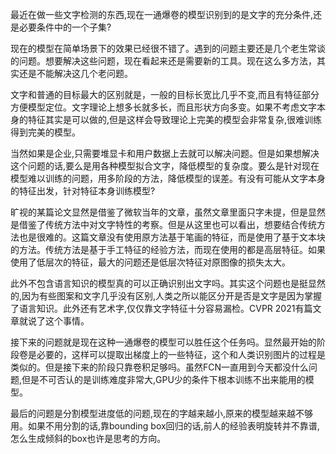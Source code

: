 最近在做一些文字检测的东西,现在一通爆卷的模型识别到的是文字的充分条件,还是必要条件中的一个子集?

现在的模型在简单场景下的效果已经很不错了。遇到的问题主要还是几个老生常谈的问题。想要解决这些问题，现在看起来还是需要新的工具。现在这么多方法，其实还是不能解决这几个老问题。

文字和普通的目标最大的区别就是，一般的目标长宽比几乎不变,而且有特征部分方便模型定位。文字理论上想多长就多长，而且形状方向多变。如果不考虑文字本身的特征其实是可以做的,但是这样会导致理论上完美的模型会非常复杂,很难训练得到完美的模型。

当然如果是企业,只需要堆显卡和用户数据上去就可以解决问题。但是如果想解决这个问题的话,要么是用各种模型拟合文字，降低模型的复杂度。要么是针对现在模型难以训练的问题，用多阶段的方法，降低模型的误差。有没有可能从文字本身的特征出发，针对特征本身训练模型?

旷视的某篇论文显然是借鉴了微软当年的文章，虽然文章里面只字未提，但是显然是借鉴了传统方法中对文字特性的考察。但是从这里也可以看出，想要结合传统方法也是很难的。这篇文章没有使用原方法基于笔画的特征，而是使用了基于文本块的方法。传统方法是基于手工特征的经验方法，而现在使用的都是高层特征。如果使用了低层次的特征，最大的问题还是低层次特征对原图像的损失太大。

此外不包含语言知识的模型真的可以正确识别出文字吗。其实这个问题也是挺显然的,因为有些图案和文字几乎没有区别,人类之所以能区分开是否是文字是因为掌握了语言知识。此外还有艺术字,仅仅靠文字特征十分容易漏检。CVPR 2021有篇文章就说了这个事情。

接下来的问题就是现在这种一通爆卷的模型可以胜任这个任务吗。显然最开始的阶段卷是必要的，这样可以提取出梯度上的一些特征，这个和人类识别图片的过程是类似的。但是接下来的阶段只靠卷积足够吗。虽然FCN一直用到今天都没什么问题,但是不可否认的是训练难度非常大,GPU少的条件下根本训练不出来能用的模型。

最后的问题是分割模型进度低的问题,现在的字越来越小,原来的模型越来越不够用。如果不用分割的话,靠bounding box回归的话,前人的经验表明旋转并不靠谱,怎么生成倾斜的box也许是思考的方向。